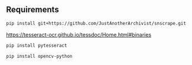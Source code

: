 ## Requirements

```bash
pip install git+https://github.com/JustAnotherArchivist/snscrape.git
```

https://tesseract-ocr.github.io/tessdoc/Home.html#binaries

```bash
pip install pytesseract
```

```bash
pip install opencv-python
```